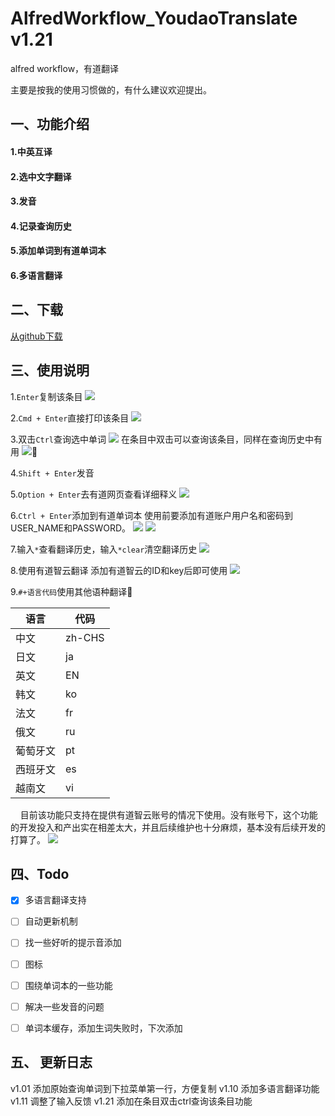 # AlfredWorkflow_YoudaoTranslate v1.21
alfred workflow，有道翻译

主要是按我的使用习惯做的，有什么建议欢迎提出。

## 一、功能介绍
#### 1.中英互译
#### 2.选中文字翻译
#### 3.发音
#### 4.记录查询历史
#### 5.添加单词到有道单词本
#### 6.多语言翻译


## 二、下载
[从github下载](https://github.com/Rouwanzi/AlfredWorkflow_YoudaoTranslate/blob/master/YoudaoDict.alfredworkflow)

## 三、使用说明
1.`Enter`复制该条目
![](screencapture/fuzhi.gif)

2.`Cmd + Enter`直接打印该条目
![](screencapture/zhijiedayin.gif)

3.双击`Ctrl`查询选中单词
![](screencapture/xuandingchaxun.gif)
在条目中双击可以查询该条目，同样在查询历史中有用
![](screencapture/tiaomuchaxun.gif)

4.`Shift + Enter`发音

5.`Option + Enter`去有道网页查看详细释义
![](screencapture/dakaiwangye.gif)

6.`Ctrl + Enter`添加到有道单词本
使用前要添加有道账户用户名和密码到USER_NAME和PASSWORD。
![](screencapture/bianliang.jpg)
![](screencapture/tianjiadanciben.gif)

7.输入`*`查看翻译历史，输入`*clear`清空翻译历史
![](screencapture/lishijilu.gif)

8.使用有道智云翻译
添加有道智云的ID和key后即可使用
![](screencapture/bianliang.jpg)

9.`#+语言代码`使用其他语种翻译

语言|代码
----|---
中文|zh-CHS
日文|ja
英文|EN
韩文|ko
法文|fr
俄文|ru
葡萄牙文|pt
西班牙文|es
越南文|vi

&nbsp;&nbsp;&nbsp;&nbsp;目前该功能只支持在提供有道智云账号的情况下使用。没有账号下，这个功能的开发投入和产出实在相差太大，并且后续维护也十分麻烦，基本没有后续开发的打算了。
![](screencapture/otherlanguage.gif)


## 四、Todo
- [X] 多语言翻译支持
- [ ] 自动更新机制
- [ ] 找一些好听的提示音添加
- [ ] 图标
- [ ] 围绕单词本的一些功能
- [ ] 解决一些发音的问题
- [ ] 单词本缓存，添加生词失败时，下次添加


## 五、 更新日志
v1.01  添加原始查询单词到下拉菜单第一行，方便复制 
v1.10  添加多语言翻译功能
v1.11 调整了输入反馈
v1.21 添加在条目双击ctrl查询该条目功能